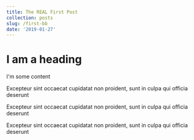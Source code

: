 ```yaml
---
title: The REAL First Post
collection: posts
slug: /first-bb
date: '2019-01-27'
---
```

# I am a heading

I'm some content

Excepteur sint occaecat cupidatat non proident, sunt in culpa qui officia deserunt 

Excepteur sint occaecat cupidatat non proident, sunt in culpa qui officia deserunt 

Excepteur sint occaecat cupidatat non proident, sunt in culpa qui officia deserunt
